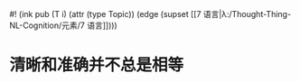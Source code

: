 #! (ink pub (T i) (attr (type Topic)) (edge (supset [[7 语言|λ:/Thought-Thing-NL-Cognition/元素/7 语言]])))

# 清晰和准确并不总是相等

